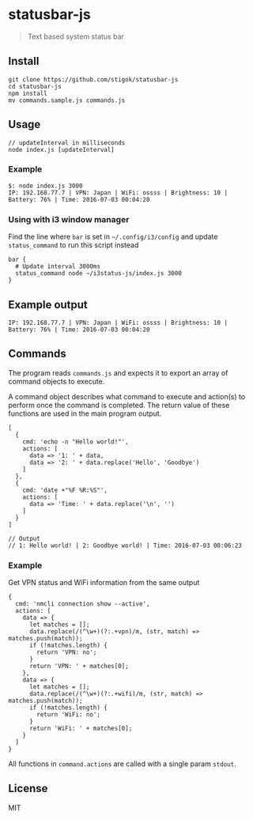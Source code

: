 # statusbar-js

> Text based system status bar

## Install

    git clone https://github.com/stigok/statusbar-js
    cd statusbar-js
    npm install
    mv commands.sample.js commands.js

## Usage

    // updateInterval in milliseconds
    node index.js [updateInterval]

### Example

    $: node index.js 3000
    IP: 192.168.77.7 | VPN: Japan | WiFi: ossss | Brightness: 10 | Battery: 76% | Time: 2016-07-03 00:04:20

### Using with i3 window manager

Find the line where `bar` is set in `~/.config/i3/config` and update `status_command` to run this script instead

    bar {
      # Update interval 3000ms
      status_command node ~/i3status-js/index.js 3000
    }

## Example output

    IP: 192.168.77.7 | VPN: Japan | WiFi: ossss | Brightness: 10 | Battery: 76% | Time: 2016-07-03 00:04:20

## Commands

The program reads `commands.js` and expects it to export an array of command objects to execute.

A command object describes what command to execute and action(s) to perform once the command is completed. The return value of these functions are used in the main program output.

    [
      {
        cmd: 'echo -n "Hello world!"',
        actions: [
          data => '1: ' + data,
          data => '2: ' + data.replace('Hello', 'Goodbye')
        ]
      },
      {
        cmd: 'date +"%F %R:%S"',
        actions: [
          data => 'Time: ' + data.replace('\n', '')
        ]
      }
    ]

    // Output
    // 1: Hello world! | 2: Goodbye world! | Time: 2016-07-03 00:06:23

### Example

Get VPN status and WiFi information from the same output

    {
      cmd: 'nmcli connection show --active',
      actions: [
        data => {
          let matches = [];
          data.replace(/(^\w+)(?:.+vpn)/m, (str, match) => matches.push(match));
          if (!matches.length) {
            return 'VPN: no';
          }
          return 'VPN: ' + matches[0];
        },
        data => {
          let matches = [];
          data.replace(/(^\w+)(?:.+wifi)/m, (str, match) => matches.push(match));
          if (!matches.length) {
            return 'WiFi: no';
          }
          return 'WiFi: ' + matches[0];
        }
      ]
    }

All functions in `command.actions` are called with a single param `stdout`.

## License

MIT
